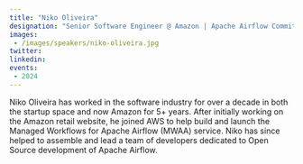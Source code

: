 ```yaml
---
title: "Niko Oliveira"
designation: "Senior Software Engineer @ Amazon | Apache Airflow Committer"
images:
 - /images/speakers/niko-oliveira.jpg
twitter: 
linkedin: 
events:
 - 2024
---
```


Niko Oliveira has worked in the software industry for over a decade in both the startup space and now Amazon for 5+ years. After initially working on the Amazon retail website, he joined AWS to help build and launch the Managed Workflows for Apache Airflow (MWAA) service. Niko has since helped to assemble and lead a team of developers dedicated to Open Source development of Apache Airflow.